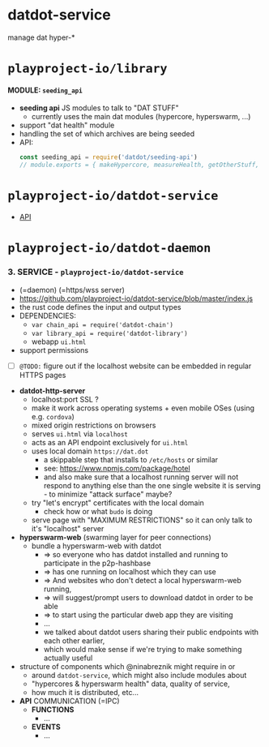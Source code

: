 # datdot-service
manage dat hyper-*


# `playproject-io/library`

#### MODULE: `seeding_api`
* **seeding api** JS modules to talk to "DAT STUFF"
  * currently uses the main dat modules (hypercore, hyperswarm, ...)
* support "dat health" module
* handling the set of which archives are being seeded
* API:
  ```js
  const seeding_api = require('datdot/seeding-api')
  // module.exports = { makeHypercore, measureHealth, getOtherStuff, ... }
  ```






# `playproject-io/datdot-service`
* [API](https://github.com/playproject-io/datdot-service/blob/master/index.js)

# `playproject-io/datdot-daemon`

### 3. SERVICE - `playproject-io/datdot-service`
* (=daemon) (=https/wss server)
* https://github.com/playproject-io/datdot-service/blob/master/index.js
* the rust code defines the input and output types
* DEPENDENCIES:
  * `var chain_api = require('datdot-chain')`
  * `var library_api = require('datdot-library')`
  * webapp `ui.html`
* support permissions
* [ ] `@TODO:` figure out if the localhost website can be embedded in regular HTTPS pages
* **datdot-http-server**
  * localhost:port SSL ?
  * make it work across operating systems + even mobile OSes (using e.g. `cordova`)
  * mixed origin restrictions on browsers
  * serves `ui.html` via `localhost`
  * acts as an API endpoint exclusively for `ui.html`
  * uses local domain `https://dat.dot`
    * a skippable step that installs to `/etc/hosts` or similar
    * see: https://www.npmjs.com/package/hotel
    * and also make sure that a localhost running server will not respond to anything
else than the one single website it is serving - to minimize "attack surface" maybe?
  * try "let's encrypt" certificates with the local domain
    * check how or what `budo` is doing
  * serve page with "MAXIMUM RESTRICTIONS" so it can only talk to it's "localhost" server
* **hyperswarm-web** (swarming layer for peer connections)
  * bundle a hyperswarm-web with datdot
    * => so everyone who has datdot installed and running to participate in the p2p-hashbase
    * => has one running on localhost which they can use
    * => And websites who don't detect a local hyperswarm-web running,
    * => will suggest/prompt users to download datdot in order to be able
    * => to start using the particular dweb app they are visiting
    * ...
    * we talked about datdot users sharing their public endpoints with each other earlier,
    * which would make sense if we're trying to make something actually useful
* structure of components which @ninabreznik might require in or
  * around `datdot-service`, which might also include modules about
  * "hypercores & hyperswarm health" data, quality of service,
  * how much it is distributed, etc...
* **API** COMMUNICATION (=IPC)
  * **FUNCTIONS**
    * ...
  * **EVENTS**
    * ...